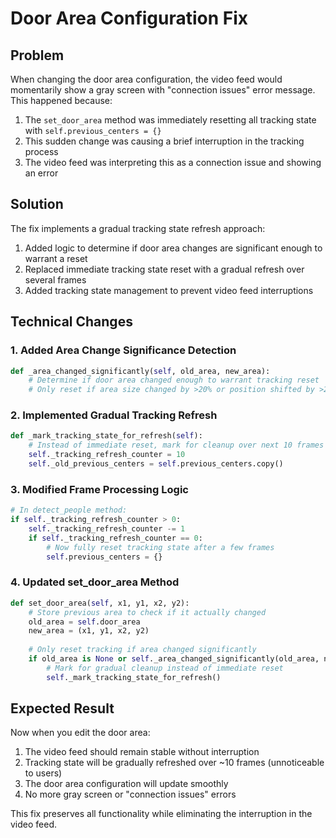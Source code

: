# Door Area Configuration Fix

## Problem
When changing the door area configuration, the video feed would momentarily show a gray screen with "connection issues" error message. This happened because:

1. The `set_door_area` method was immediately resetting all tracking state with `self.previous_centers = {}`
2. This sudden change was causing a brief interruption in the tracking process
3. The video feed was interpreting this as a connection issue and showing an error

## Solution
The fix implements a gradual tracking state refresh approach:

1. Added logic to determine if door area changes are significant enough to warrant a reset
2. Replaced immediate tracking state reset with a gradual refresh over several frames
3. Added tracking state management to prevent video feed interruptions

## Technical Changes

### 1. Added Area Change Significance Detection
```python
def _area_changed_significantly(self, old_area, new_area):
    # Determine if door area changed enough to warrant tracking reset
    # Only reset if area size changed by >20% or position shifted by >20%
```

### 2. Implemented Gradual Tracking Refresh
```python
def _mark_tracking_state_for_refresh(self):
    # Instead of immediate reset, mark for cleanup over next 10 frames
    self._tracking_refresh_counter = 10
    self._old_previous_centers = self.previous_centers.copy()
```

### 3. Modified Frame Processing Logic
```python
# In detect_people method:
if self._tracking_refresh_counter > 0:
    self._tracking_refresh_counter -= 1
    if self._tracking_refresh_counter == 0:
        # Now fully reset tracking state after a few frames
        self.previous_centers = {}
```

### 4. Updated set_door_area Method
```python
def set_door_area(self, x1, y1, x2, y2):
    # Store previous area to check if it actually changed
    old_area = self.door_area
    new_area = (x1, y1, x2, y2)
    
    # Only reset tracking if area changed significantly
    if old_area is None or self._area_changed_significantly(old_area, new_area):
        # Mark for gradual cleanup instead of immediate reset
        self._mark_tracking_state_for_refresh()
```

## Expected Result

Now when you edit the door area:
1. The video feed should remain stable without interruption
2. Tracking state will be gradually refreshed over ~10 frames (unnoticeable to users)
3. The door area configuration will update smoothly
4. No more gray screen or "connection issues" errors

This fix preserves all functionality while eliminating the interruption in the video feed.
